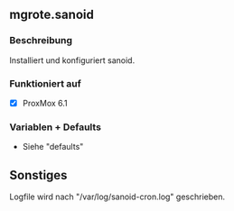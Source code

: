 ## mgrote.sanoid

### Beschreibung
Installiert und konfiguriert sanoid.

### Funktioniert auf
- [x] ProxMox 6.1

### Variablen + Defaults
- Siehe "defaults"

## Sonstiges
Logfile wird nach "/var/log/sanoid-cron.log" geschrieben.

